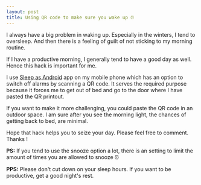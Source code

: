 ```yaml
---
layout: post
title: Using QR code to make sure you wake up ⏰
---
```

I always have a big problem in waking up. Especially in the winters, I tend to oversleep. And then there is a feeling of guilt of not sticking to my morning routine. 

If I have a productive morning, I generally tend to have a good day as well. Hence this hack is important for me.

I use [Sleep as Android](https://play.google.com/store/apps/details?id=com.urbandroid.sleep) app on my mobile phone which has an option to switch off alarms by scanning a QR code. It serves the required purpose because it forces me to get out of bed and go to the door where I have pasted the QR printout.

If you want to make it more challenging, you could paste the QR code in an outdoor space. I am sure after you see the morning light, the chances of getting back to bed, are minimal.

Hope that hack helps you to seize your day. Please feel free to comment. Thanks !

**PS:** If you tend to use the snooze option a lot, there is an setting to limit the amount of times you are allowed to snooze ⏰

**PPS:** Please don't cut down on your sleep hours. If you want to be productive, get a good night's rest.  